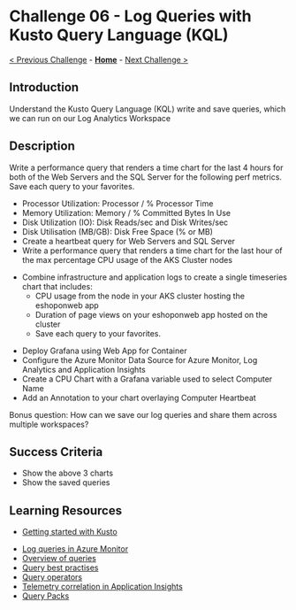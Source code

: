 # Challenge 06 - Log Queries with Kusto Query Language (KQL)

[< Previous Challenge](./Challenge-05.md) - **[Home](../README.md)** - [Next Challenge >](./Challenge-07.md)

## Introduction

Understand the Kusto Query Language (KQL) write and save queries, which we can run on our Log Analytics Workspace

## Description

Write a performance query that renders a time chart for the last 4 hours for both of the Web Servers and the SQL Server for the following perf metrics. Save each query to your favorites.
* Processor Utilization: Processor / % Processor Time
* Memory Utilization: Memory / % Committed Bytes In Use
* Disk Utilization (IO): Disk Reads/sec and Disk Writes/sec
* Disk Utilisation (MB/GB): Disk Free Space (% or MB)
* Create a heartbeat query for Web Servers and SQL Server
* Write a performance query that renders a time chart for the last hour of the max percentage CPU usage of the AKS Cluster nodes
- Combine infrastructure and application logs to create a single timeseries chart that includes:
  - CPU usage from the node in your AKS cluster hosting the eshoponweb app
  - Duration of page views on your eshoponweb app hosted on the cluster
  - Save each query to your favorites.
* Deploy Grafana using Web App for Container
* Configure the Azure Monitor Data Source for Azure Monitor, Log Analytics and Application Insights
* Create a CPU Chart with a Grafana variable used to select Computer Name
* Add an Annotation to your chart overlaying Computer Heartbeat

Bonus question:
How can we save our log queries and share them across multiple workspaces?

## Success Criteria
- Show the above 3 charts
- Show the saved queries

## Learning Resources
- [Getting started with Kusto](https://docs.microsoft.com/en-us/azure/data-explorer/kusto/concepts/)
* [Log queries in Azure Monitor](https://docs.microsoft.com/en-us/azure/azure-monitor/logs/log-query-overview)
* [Overview of queries](https://docs.microsoft.com/en-us/azure/data-explorer/kusto/query/)
* [Query best practises](https://docs.microsoft.com/en-us/azure/data-explorer/kusto/query/best-practices)
* [Query operators](https://docs.microsoft.com/en-us/azure/data-explorer/kusto/query/queries)
* [Telemetry correlation in Application Insights](https://docs.microsoft.com/en-us/azure/azure-monitor/app/correlation)
* [Query Packs](https://learn.microsoft.com/en-us/azure/azure-monitor/logs/query-packs)
